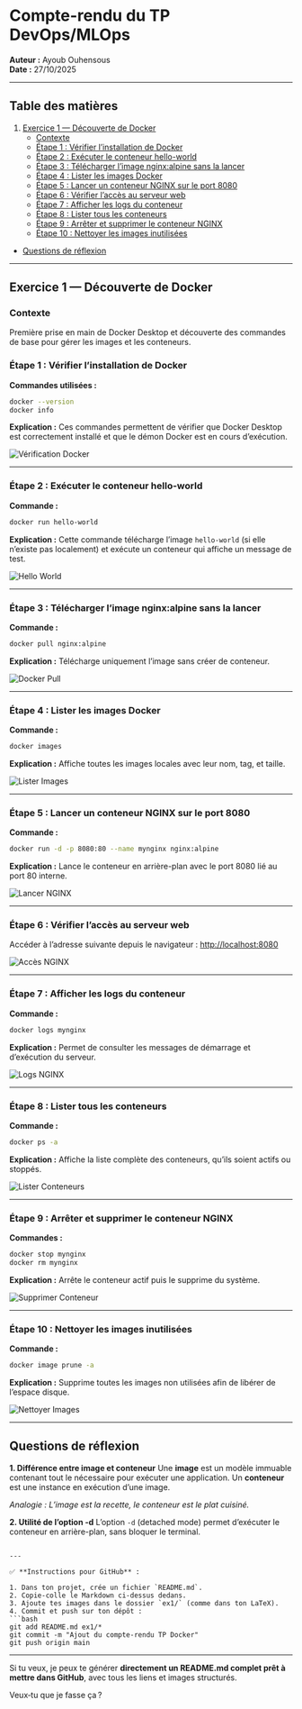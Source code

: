 

# Compte-rendu du TP DevOps/MLOps

**Auteur :** Ayoub Ouhensous  
**Date :** 27/10/2025  

---

## Table des matières
1. [Exercice 1 — Découverte de Docker](#exercice-1---découverte-de-docker)
    - [Contexte](#contexte)
    - [Étape 1 : Vérifier l’installation de Docker](#étape-1--vérifier-linstallation-de-docker)
    - [Étape 2 : Exécuter le conteneur hello-world](#étape-2--exécuter-le-conteneur-hello-world)
    - [Étape 3 : Télécharger l’image nginx:alpine sans la lancer](#étape-3--télécharger-limage-nginxalpine-sans-la-lancer)
    - [Étape 4 : Lister les images Docker](#étape-4--lister-les-images-docker)
    - [Étape 5 : Lancer un conteneur NGINX sur le port 8080](#étape-5--lancer-un-conteneur-nginx-sur-le-port-8080)
    - [Étape 6 : Vérifier l’accès au serveur web](#étape-6--vérifier-laccès-au-serveur-web)
    - [Étape 7 : Afficher les logs du conteneur](#étape-7--afficher-les-logs-du-conteneur)
    - [Étape 8 : Lister tous les conteneurs](#étape-8--lister-tous-les-conteneurs)
    - [Étape 9 : Arrêter et supprimer le conteneur NGINX](#étape-9--arrêter-et-supprimer-le-conteneur-nginx)
    - [Étape 10 : Nettoyer les images inutilisées](#étape-10--nettoyer-les-images-inutilisées)
- [Questions de réflexion](#questions-de-réflexion)

---

## Exercice 1 — Découverte de Docker

### Contexte
Première prise en main de Docker Desktop et découverte des commandes de base pour gérer les images et les conteneurs.

### Étape 1 : Vérifier l’installation de Docker
**Commandes utilisées :**
```bash
docker --version
docker info
````

**Explication :**
Ces commandes permettent de vérifier que Docker Desktop est correctement installé et que le démon Docker est en cours d’exécution.

![Vérification Docker](captures/1.png)

---

### Étape 2 : Exécuter le conteneur hello-world

**Commande :**

```bash
docker run hello-world
```

**Explication :**
Cette commande télécharge l’image `hello-world` (si elle n’existe pas localement) et exécute un conteneur qui affiche un message de test.

![Hello World](captures/Q2.png)

---

### Étape 3 : Télécharger l’image nginx:alpine sans la lancer

**Commande :**

```bash
docker pull nginx:alpine
```

**Explication :**
Télécharge uniquement l’image sans créer de conteneur.

![Docker Pull](captures/Q3.png)

---

### Étape 4 : Lister les images Docker

**Commande :**

```bash
docker images
```

**Explication :**
Affiche toutes les images locales avec leur nom, tag, et taille.

![Lister Images](captures/Q4.png)

---

### Étape 5 : Lancer un conteneur NGINX sur le port 8080

**Commande :**

```bash
docker run -d -p 8080:80 --name mynginx nginx:alpine
```

**Explication :**
Lance le conteneur en arrière-plan avec le port 8080 lié au port 80 interne.

![Lancer NGINX](captures/Q5.png)

---

### Étape 6 : Vérifier l’accès au serveur web

Accéder à l’adresse suivante depuis le navigateur :
[http://localhost:8080](http://localhost:8080)

![Accès NGINX](captures/Q6.png)

---

### Étape 7 : Afficher les logs du conteneur

**Commande :**

```bash
docker logs mynginx
```

**Explication :**
Permet de consulter les messages de démarrage et d’exécution du serveur.

![Logs NGINX](captures/Q7.png)

---

### Étape 8 : Lister tous les conteneurs

**Commande :**

```bash
docker ps -a
```

**Explication :**
Affiche la liste complète des conteneurs, qu’ils soient actifs ou stoppés.

![Lister Conteneurs](captures/Q8.png)

---

### Étape 9 : Arrêter et supprimer le conteneur NGINX

**Commandes :**

```bash
docker stop mynginx
docker rm mynginx
```

**Explication :**
Arrête le conteneur actif puis le supprime du système.

![Supprimer Conteneur](captures/Q9.png)

---

### Étape 10 : Nettoyer les images inutilisées

**Commande :**

```bash
docker image prune -a
```

**Explication :**
Supprime toutes les images non utilisées afin de libérer de l’espace disque.

![Nettoyer Images](captures/Q10.png)

---

## Questions de réflexion

**1. Différence entre image et conteneur**
Une **image** est un modèle immuable contenant tout le nécessaire pour exécuter une application.
Un **conteneur** est une instance en exécution d’une image.

*Analogie : L’image est la recette, le conteneur est le plat cuisiné.*

**2. Utilité de l’option -d**
L’option `-d` (detached mode) permet d’exécuter le conteneur en arrière-plan, sans bloquer le terminal.

````

---

✅ **Instructions pour GitHub** :  

1. Dans ton projet, crée un fichier `README.md`.  
2. Copie-colle le Markdown ci-dessus dedans.  
3. Ajoute tes images dans le dossier `ex1/` (comme dans ton LaTeX).  
4. Commit et push sur ton dépôt :  
```bash
git add README.md ex1/*
git commit -m "Ajout du compte-rendu TP Docker"
git push origin main
````

---

Si tu veux, je peux te générer **directement un README.md complet prêt à mettre dans GitHub**, avec tous les liens et images structurés.

Veux‑tu que je fasse ça ?

